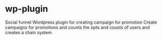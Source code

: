 # wp-plugin
Social funnel Wordpress plugin for  creating campaign for promotion
Create campaigns for promotions and counts the opts and counts of users and creates a chain system
